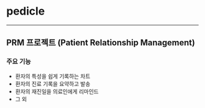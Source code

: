 # pedicle
---
## PRM 프로젝트 (Patient Relationship Management)
### 주요 기능
* 환자의 특성을 쉽게 기록하는 차트
* 환자의 진료 기록을 요약하고 발송
* 환자의 재진일을 의료인에게 리마인드
* 그 외
